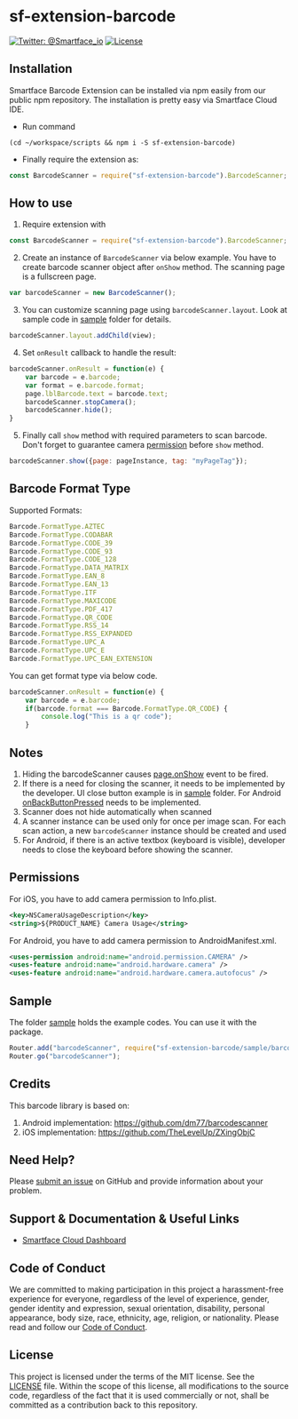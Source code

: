 # sf-extension-barcode
[![Twitter: @Smartface_io](https://img.shields.io/badge/contact-@Smartface_io-blue.svg?style=flat)](https://twitter.com/smartface_io)
[![License](https://img.shields.io/badge/license-MIT-green.svg?style=flat)](https://raw.githubusercontent.com/smartface/sf-extension-barcode/master/LICENSE)
## Installation
Smartface Barcode Extension can be installed via npm easily from our public npm repository. The installation is pretty easy via Smartface Cloud IDE.
- Run command
```shell
(cd ~/workspace/scripts && npm i -S sf-extension-barcode)
```
- Finally require the extension as:
```javascript
const BarcodeScanner = require("sf-extension-barcode").BarcodeScanner;
```
## How to use
1) Require extension with
```javascript
const BarcodeScanner = require("sf-extension-barcode").BarcodeScanner;
```
2) Create an instance of `BarcodeScanner` via below example. You have to create barcode scanner object after `onShow` method. The scanning page is a fullscreen page.
```javascript
var barcodeScanner = new BarcodeScanner();
```
3) You can customize scanning page using `barcodeScanner.layout`. Look at sample code in [sample](./sample) folder for details.
```javascript
barcodeScanner.layout.addChild(view);
```
4) Set `onResult` callback to handle the result: 
```javascript
barcodeScanner.onResult = function(e) {
    var barcode = e.barcode;
    var format = e.barcode.format;
    page.lblBarcode.text = barcode.text;
    barcodeScanner.stopCamera();
    barcodeScanner.hide();
}
```
5) Finally call `show` method with required parameters to scan barcode. Don't forget to guarantee camera [permission](#permissions) before `show` method.
```javascript
barcodeScanner.show({page: pageInstance, tag: "myPageTag"});
```

## Barcode Format Type
Supported Formats: 
```javascript
Barcode.FormatType.AZTEC
Barcode.FormatType.CODABAR
Barcode.FormatType.CODE_39
Barcode.FormatType.CODE_93
Barcode.FormatType.CODE_128
Barcode.FormatType.DATA_MATRIX
Barcode.FormatType.EAN_8
Barcode.FormatType.EAN_13
Barcode.FormatType.ITF
Barcode.FormatType.MAXICODE
Barcode.FormatType.PDF_417
Barcode.FormatType.QR_CODE
Barcode.FormatType.RSS_14
Barcode.FormatType.RSS_EXPANDED
Barcode.FormatType.UPC_A
Barcode.FormatType.UPC_E
Barcode.FormatType.UPC_EAN_EXTENSION
```    

You can get format type via below code.
```javascript
barcodeScanner.onResult = function(e) {
    var barcode = e.barcode;
    if(barcode.format === Barcode.FormatType.QR_CODE) {
        console.log("This is a qr code");
    }
```    
## Notes
1. Hiding the barcodeScanner causes [page.onShow](http://ref.smartface.io/#!/api/UI.Page-event-onShow) event to be fired.
2. If there is a need for closing the scanner, it needs to be implemented by the developer. UI close button example is in [sample](./sample) folder. For Android [onBackButtonPressed](http://ref.smartface.io/#!/api/UI.Page-event-onBackButtonPressed) needs to be implemented.
3. Scanner does not hide automatically when scanned
4. A scanner instance can be used only for once per image scan. For each scan action, a new `barcodeScanner` instance should be created and used
5. For Android, if there is an active textbox (keyboard is visible), developer needs to close the keyboard before showing the scanner.

## Permissions
 For iOS, you have to add camera permission to Info.plist.
```xml
<key>NSCameraUsageDescription</key>
<string>${PRODUCT_NAME} Camera Usage</string>
```
For Android, you have to add camera permission to AndroidManifest.xml.
```xml
<uses-permission android:name="android.permission.CAMERA" />
<uses-feature android:name="android.hardware.camera" />
<uses-feature android:name="android.hardware.camera.autofocus" />
```
## Sample
The folder [sample](./sample) holds the example codes. You can use it with the package.
```javascript
Router.add("barcodeScanner", require("sf-extension-barcode/sample/barcodeScanner"));
Router.go("barcodeScanner");
```
## Credits
This barcode library is based on:
1) Android implementation: https://github.com/dm77/barcodescanner
2) iOS implementation: https://github.com/TheLevelUp/ZXingObjC
## Need Help?
Please [submit an issue](https://github.com/smartface/sf-extension-barcode/issues) on GitHub and provide information about your problem.
## Support & Documentation & Useful Links
- [Smartface Cloud Dashboard](https://cloud.smartface.io)
## Code of Conduct
We are committed to making participation in this project a harassment-free experience for everyone, regardless of the level of experience, gender, gender identity and expression, sexual orientation, disability, personal appearance, body size, race, ethnicity, age, religion, or nationality.
Please read and follow our [Code of Conduct](https://github.com/smartface/sf-extension-barcode/blob/master/CODE_OF_CONDUCT.md).
## License
This project is licensed under the terms of the MIT license. See the [LICENSE](https://raw.githubusercontent.com/smartface/sf-extension-barcode/master/LICENSE) file. Within the scope of this license, all modifications to the source code, regardless of the fact that it is used commercially or not, shall be committed as a contribution back to this repository.
